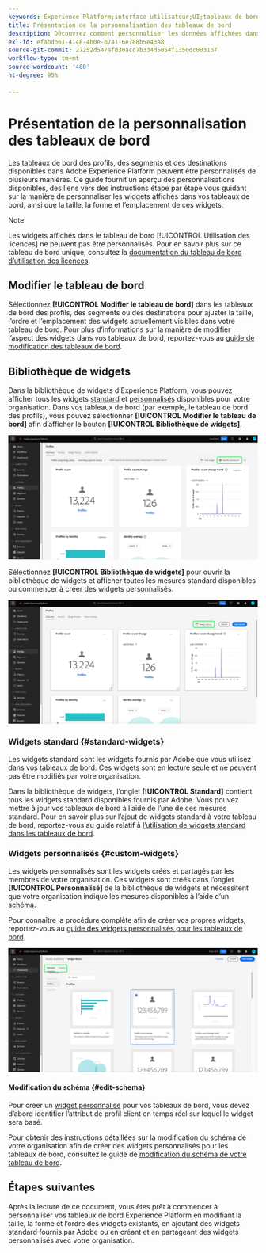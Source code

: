 ```yaml
---
keywords: Experience Platform;interface utilisateur;UI;tableaux de bord;tableau de bord;profils;segments;destinations
title: Présentation de la personnalisation des tableaux de bord
description: Découvrez comment personnaliser les données affichées dans vos tableaux de bord Adobe Experience Platform.
exl-id: efabdb61-4148-4b0e-b7a1-6e788b5e43a8
source-git-commit: 27252d547afd30acc7b334d5054f1350dc0031b7
workflow-type: tm+mt
source-wordcount: '480'
ht-degree: 95%

---
```


# Présentation de la personnalisation des tableaux de bord

Les tableaux de bord des profils, des segments et des destinations disponibles dans Adobe Experience Platform peuvent être personnalisés de plusieurs manières. Ce guide fournit un aperçu des personnalisations disponibles, des liens vers des instructions étape par étape vous guidant sur la manière de personnaliser les widgets affichés dans vos tableaux de bord, ainsi que la taille, la forme et lʼemplacement de ces widgets.

>[!NOTE]
>
>Les widgets affichés dans le tableau de bord [!UICONTROL Utilisation des licences] ne peuvent pas être personnalisés. Pour en savoir plus sur ce tableau de bord unique, consultez la [documentation du tableau de bord d’utilisation des licences](../guides/license-usage.md).

## Modifier le tableau de bord

Sélectionnez **[!UICONTROL Modifier le tableau de bord]** dans les tableaux de bord des profils, des segments ou des destinations pour ajuster la taille, lʼordre et lʼemplacement des widgets actuellement visibles dans votre tableau de bord. Pour plus dʼinformations sur la manière de modifier lʼaspect des widgets dans vos tableaux de bord, reportez-vous au [guide de modification des tableaux de bord](modify.md).

## Bibliothèque de widgets

Dans la bibliothèque de widgets dʼExperience Platform, vous pouvez afficher tous les widgets [standard](#standard-widgets) et [personnalisés](#custom-widgets) disponibles pour votre organisation. Dans vos tableaux de bord (par exemple, le tableau de bord des profils), vous pouvez sélectionner **[!UICONTROL Modifier le tableau de bord]** afin dʼafficher le bouton **[!UICONTROL Bibliothèque de widgets]**.

![Le tableau de bord Profils avec modification du tableau de bord est mis en surbrillance.](../images/customization/modify-dashboard.png)

Sélectionnez **[!UICONTROL Bibliothèque de widgets]** pour ouvrir la bibliothèque de widgets et afficher toutes les mesures standard disponibles ou commencer à créer des widgets personnalisés.

![Le tableau de bord Profils avec la bibliothèque de widgets est mis en surbrillance.](../images/customization/widget-library-button.png)

### Widgets standard {#standard-widgets}

Les widgets standard sont les widgets fournis par Adobe que vous utilisez dans vos tableaux de bord. Ces widgets sont en lecture seule et ne peuvent pas être modifiés par votre organisation.

Dans la bibliothèque de widgets, lʼonglet **[!UICONTROL Standard]** contient tous les widgets standard disponibles fournis par Adobe. Vous pouvez mettre à jour vos tableaux de bord à lʼaide de lʼune de ces mesures standard. Pour en savoir plus sur l’ajout de widgets standard à votre tableau de bord, reportez-vous au guide relatif à [l’utilisation de widgets standard dans les tableaux de bord](standard-widgets.md).

### Widgets personnalisés {#custom-widgets}

Les widgets personnalisés sont les widgets créés et partagés par les membres de votre organisation. Ces widgets sont créés dans lʼonglet **[!UICONTROL Personnalisé]** de la bibliothèque de widgets et nécessitent que votre organisation indique les mesures disponibles à lʼaide dʼun [schéma](#edit-schema).

Pour connaître la procédure complète afin de créer vos propres widgets, reportez-vous au [guide des widgets personnalisés pour les tableaux de bord](custom-widgets.md).

![Espace de travail de la bibliothèque de widgets en surbrillance Standard et Personnalisé.](../images/customization/widget-library.png)

#### Modification du schéma {#edit-schema}

Pour créer un [widget personnalisé](#custom-widgets) pour vos tableaux de bord, vous devez dʼabord identifier lʼattribut de profil client en temps réel sur lequel le widget sera basé.

Pour obtenir des instructions détaillées sur la modification du schéma de votre organisation afin de créer des widgets personnalisés pour les tableaux de bord, consultez le guide de [modification du schéma de votre tableau de bord](edit-schema.md).

## Étapes suivantes

Après la lecture de ce document, vous êtes prêt à commencer à personnaliser vos tableaux de bord Experience Platform en modifiant la taille, la forme et lʼordre des widgets existants, en ajoutant des widgets standard fournis par Adobe ou en créant et en partageant des widgets personnalisés avec votre organisation.
